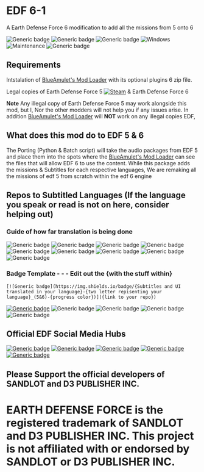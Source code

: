 # EDF 6-1
A Earth Defense Force 6 modification to add all the missions from 5 onto 6

![Generic badge](https://img.shields.io/badge/Campaign%20missions%20in%20total-259-green)
![Generic badge](https://img.shields.io/badge/All%20missions%20in%20total-288%2B-brightgreen)
![Generic badge](https://img.shields.io/badge/Missions%20completed-0-red)
![Windows](https://svgshare.com/i/ZhY.svg)
![Maintenance](https://img.shields.io/badge/Maintained%3F-Once%20EDF%206%20is%20out%20on%20PC-blue.svg)
![Generic badge](https://img.shields.io/github/downloads/FevGrave/EDF_6-1/total)

## Requirements
Intstalation of [BlueAmulet's Mod Loader](https://github.com/BlueAmulet/EDF5ModLoader) with its optional plugins 6 zip file.

Legal copies of Earth Defense Force 5 [![Steam](https://img.shields.io/badge/steam-%23000000.svg?style=for-the-badge&logo=steam&logoColor=white)](https://store.steampowered.com/app/1007040/EARTH_DEFENSE_FORCE_5/) & Earth Defense Force 6 

**Note** Any illegal copy of Earth Defense Force 5 may work alongside this mod, but I, Nor the other modders will not help you if any issues arise. In addition [BlueAmulet's Mod Loader](https://github.com/BlueAmulet/EDF5ModLoader) will **NOT** work on any illegal copies EDF,

## What does this mod do to EDF 5 & 6

The Porting (Python & Batch script) will take the audio packages from EDF 5 and place them into the spots where the [BlueAmulet's Mod Loader](https://github.com/BlueAmulet/EDF5ModLoader) can see the files that will allow EDF 6 to use the content. While this package adds the missions & Subtitles for each respective languages, We are remaking all the missions of edf 5 from scratch within the edf 6 engine

## Repos to Subtitled Languages (If the language you speak or read is not on here, consider helping out)
### Guide of how far translation is being done
![Generic badge](https://img.shields.io/badge/0_Translated-blueviolet-blueviolet)
![Generic badge](https://img.shields.io/badge/12.5_Translated-blue-blue)
![Generic badge](https://img.shields.io/badge/25_Translated-cyan-cyan)
![Generic badge](https://img.shields.io/badge/37.5_Translated-seafoam-seafoam)
![Generic badge](https://img.shields.io/badge/50_Translated-green-green)
![Generic badge](https://img.shields.io/badge/62.5_Translated-yellow-yellow)
![Generic badge](https://img.shields.io/badge/75_Translated-orange-orange)
![Generic badge](https://img.shields.io/badge/87.5_Translated-red-red)
![Generic badge](https://img.shields.io/badge/100_Translated-maroon-maroon)
### Badge Template - - - Edit out the {with the stuff within}
``` 
[![Generic badge](https://img.shields.io/badge/{Subtitles and UI translated in your language}-{two letter repisenting your language}_(5&6)-{progress color})]({link to your repo})
```
[![Generic badge](https://img.shields.io/badge/Subtitles-EN_(5)-blueviolet)](https://github.com/FevGrave/EDF_6-1)
![Generic badge](https://img.shields.io/badge/字幕-JP_(5)-blueviolet)
![Generic badge](https://img.shields.io/badge/字幕-CN_(5)-blueviolet)
![Generic badge](https://img.shields.io/badge/자막-KR_(5)-blueviolet)
![Generic badge](https://img.shields.io/badge/Titulky_a_Uživatelské_Rozhraní-CZ_(5&6)-blueviolet)

## Official EDF Social Media Hubs
[![Generic badge](https://img.shields.io/discord/207292314064781312?logo=discord&style=social)](https://discord.gg/a9JKEV8xHS)
[![Generic badge](https://img.shields.io/twitter/follow/EDF_OFFICIAL_EN?style=social)](https://twitter.com/EDF_OFFICIAL_EN)
[![Generic badge](https://img.shields.io/twitter/follow/EDF_OFFICIAL?style=social)](https://twitter.com/EDF_OFFICIAL)
[![Generic badge](https://img.shields.io/twitter/follow/D3_PUBLISHER?style=social)](https://twitter.com/D3_PUBLISHER)
[![Generic badge](https://img.shields.io/reddit/subreddit-subscribers/EDF?style=social)](https://www.reddit.com/r/EDF)

## Please Support the official developers of SANDLOT and D3 PUBLISHER INC. 
# EARTH DEFENSE FORCE is the registered trademark of SANDLOT and D3 PUBLISHER INC. This project is not affiliated with or endorsed by SANDLOT or D3 PUBLISHER INC.
